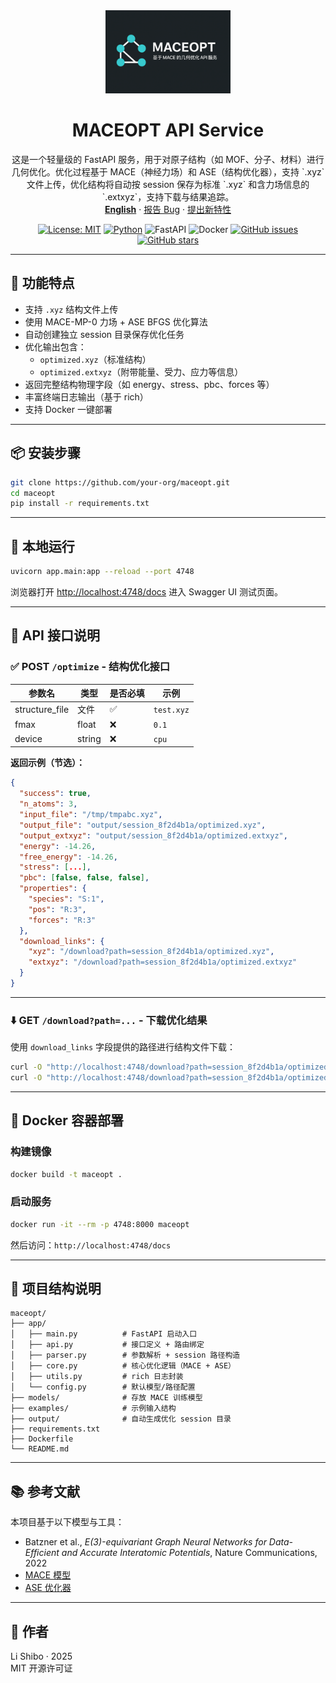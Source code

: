 
<div align="center">
  <a href="https://github.com/lichman0405/maceopt.git">
    <img src="assets/edit_logo.png" alt="Logo" width="200px">
  </a>

  <h1 align="center">MACEOPT API Service</h1>

  <p align="center">
    这是一个轻量级的 FastAPI 服务，用于对原子结构（如 MOF、分子、材料）进行几何优化。优化过程基于 MACE（神经力场）和 ASE（结构优化器），支持 `.xyz` 文件上传，优化结构将自动按 session 保存为标准 `.xyz` 和含力场信息的 `.extxyz`，支持下载与结果追踪。
    <br>
    <a href="./README-en.md"><strong>English</strong></a>
    ·
    <a href="https://github.com/lichman0405/maceopt.git/issues">报告 Bug</a>
    ·
    <a href="https://github.com/lichman0405/maceopt.git/issues">提出新特性</a>
  </p>
</div>

<div align="center">

[![License: MIT](https://img.shields.io/badge/License-MIT-blue.svg)](https://opensource.org/licenses/MIT)
[![Python](https://img.shields.io/badge/Python-3.10%2B-blue)](https://www.python.org/)
![FastAPI](https://img.shields.io/badge/FastAPI-009688?style=flat&logo=fastapi)
![Docker](https://img.shields.io/badge/Docker-2496ED?style=flat&logo=docker)
[![GitHub issues](https://img.shields.io/github/issues/lichman0405/maceopt.svg)](https://github.com/lichman0405/maceopt/issues)
[![GitHub stars](https://img.shields.io/github/stars/lichman0405/maceopt.svg?style=social)](https://github.com/lichman0405/maceopt.git)

</div>


---

## 🚀 功能特点

- 支持 `.xyz` 结构文件上传
- 使用 MACE-MP-0 力场 + ASE BFGS 优化算法
- 自动创建独立 session 目录保存优化任务
- 优化输出包含：
  - `optimized.xyz`（标准结构）
  - `optimized.extxyz`（附带能量、受力、应力等信息）
- 返回完整结构物理字段（如 energy、stress、pbc、forces 等）
- 丰富终端日志输出（基于 rich）
- 支持 Docker 一键部署

---

## 📦 安装步骤

```bash
git clone https://github.com/your-org/maceopt.git
cd maceopt
pip install -r requirements.txt
```

---

## 🧪 本地运行

```bash
uvicorn app.main:app --reload --port 4748
```

浏览器打开 [http://localhost:4748/docs](http://localhost:4748/docs) 进入 Swagger UI 测试页面。

---

## 🔁 API 接口说明

### ✅ POST `/optimize` - 结构优化接口

| 参数名          | 类型     | 是否必填 | 示例         |
|------------------|----------|----------|--------------|
| structure_file   | 文件     | ✅       | `test.xyz`   |
| fmax             | float    | ❌       | `0.1`        |
| device           | string   | ❌       | `cpu`        |

**返回示例（节选）：**

```json
{
  "success": true,
  "n_atoms": 3,
  "input_file": "/tmp/tmpabc.xyz",
  "output_file": "output/session_8f2d4b1a/optimized.xyz",
  "output_extxyz": "output/session_8f2d4b1a/optimized.extxyz",
  "energy": -14.26,
  "free_energy": -14.26,
  "stress": [...],
  "pbc": [false, false, false],
  "properties": {
    "species": "S:1",
    "pos": "R:3",
    "forces": "R:3"
  },
  "download_links": {
    "xyz": "/download?path=session_8f2d4b1a/optimized.xyz",
    "extxyz": "/download?path=session_8f2d4b1a/optimized.extxyz"
  }
}
```

---

### ⬇️ GET `/download?path=...` - 下载优化结果

使用 `download_links` 字段提供的路径进行结构文件下载：

```bash
curl -O "http://localhost:4748/download?path=session_8f2d4b1a/optimized.xyz"
curl -O "http://localhost:4748/download?path=session_8f2d4b1a/optimized.extxyz"
```

---

## 🐳 Docker 容器部署

### 构建镜像

```bash
docker build -t maceopt .
```

### 启动服务

```bash
docker run -it --rm -p 4748:8000 maceopt
```

然后访问：`http://localhost:4748/docs`

---

## 📁 项目结构说明

```
maceopt/
├── app/
│   ├── main.py          # FastAPI 启动入口
│   ├── api.py           # 接口定义 + 路由绑定
│   ├── parser.py        # 参数解析 + session 路径构造
│   ├── core.py          # 核心优化逻辑（MACE + ASE）
│   ├── utils.py         # rich 日志封装
│   └── config.py        # 默认模型/路径配置
├── models/              # 存放 MACE 训练模型
├── examples/            # 示例输入结构
├── output/              # 自动生成优化 session 目录
├── requirements.txt
├── Dockerfile
└── README.md
```

---

## 📚 参考文献

本项目基于以下模型与工具：

- Batzner et al., *E(3)-equivariant Graph Neural Networks for Data-Efficient and Accurate Interatomic Potentials*, Nature Communications, 2022
- [MACE 模型](https://github.com/ACEsuit/mace)
- [ASE 优化器](https://wiki.fysik.dtu.dk/ase/)

---

## 👤 作者

Li Shibo · 2025  
MIT 开源许可证
